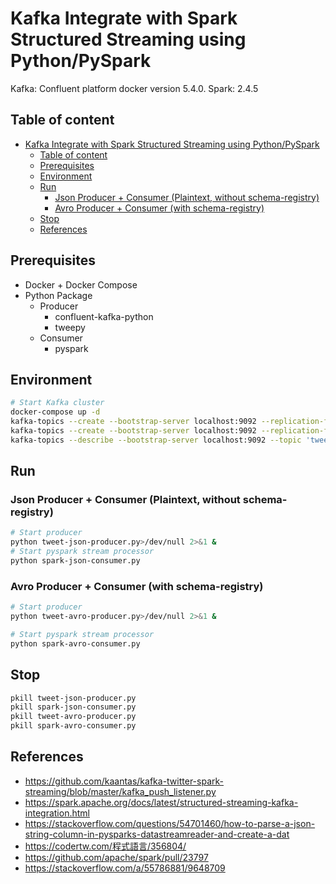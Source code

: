 # Kafka Integrate with Spark Structured Streaming using Python/PySpark

Kafka: Confluent platform docker version 5.4.0.
Spark: 2.4.5

## Table of content

- [Kafka Integrate with Spark Structured Streaming using Python/PySpark](#kafka-integrate-with-spark-structured-streaming-using-pythonpyspark)
  - [Table of content](#table-of-content)
  - [Prerequisites](#prerequisites)
  - [Environment](#environment)
  - [Run](#run)
    - [Json Producer + Consumer (Plaintext, without schema-registry)](#json-producer--consumer-plaintext-without-schema-registry)
    - [Avro Producer + Consumer (with schema-registry)](#avro-producer--consumer-with-schema-registry)
  - [Stop](#stop)
  - [References](#references)

## Prerequisites

- Docker + Docker Compose
- Python Package
  - Producer
    - confluent-kafka-python
    - tweepy
  - Consumer
    - pyspark

## Environment

```bash
# Start Kafka cluster
docker-compose up -d
kafka-topics --create --bootstrap-server localhost:9092 --replication-factor 1 --partitions 1 --topic tweepy-json-test
kafka-topics --create --bootstrap-server localhost:9092 --replication-factor 1 --partitions 1 --topic tweepy-avro-test
kafka-topics --describe --bootstrap-server localhost:9092 --topic 'tweepy.*'
```

## Run

### Json Producer + Consumer (Plaintext, without schema-registry)

```bash
# Start producer
python tweet-json-producer.py>/dev/null 2>&1 &
# Start pyspark stream processor
python spark-json-consumer.py
```

### Avro Producer + Consumer (with schema-registry)

```bash
# Start producer
python tweet-avro-producer.py>/dev/null 2>&1 &

# Start pyspark stream processor
python spark-avro-consumer.py
```

## Stop

```bash
pkill tweet-json-producer.py
pkill spark-json-consumer.py
pkill tweet-avro-producer.py
pkill spark-avro-consumer.py
```

## References

- <https://github.com/kaantas/kafka-twitter-spark-streaming/blob/master/kafka_push_listener.py>
- <https://spark.apache.org/docs/latest/structured-streaming-kafka-integration.html>
- <https://stackoverflow.com/questions/54701460/how-to-parse-a-json-string-column-in-pysparks-datastreamreader-and-create-a-dat>
- <https://codertw.com/程式語言/356804/>
- <https://github.com/apache/spark/pull/23797>
- <https://stackoverflow.com/a/55786881/9648709>
